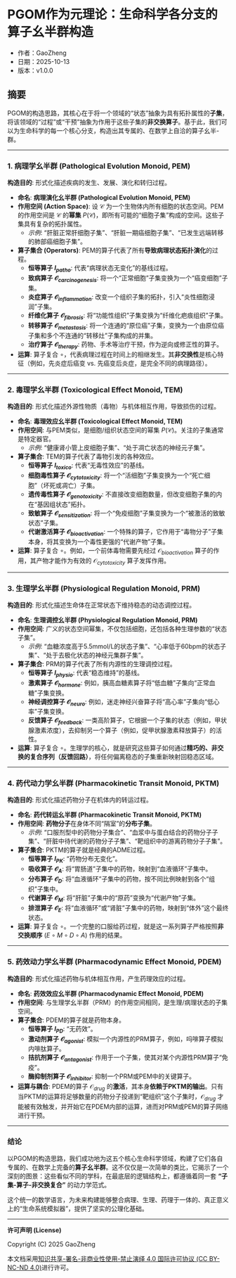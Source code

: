 # PGOM作为元理论：生命科学各分支的算子幺半群构造

- 作者：GaoZheng
- 日期：2025-10-13
- 版本：v1.0.0

## 摘要
PGOM的构造思路，其核心在于将一个领域的“状态”抽象为具有拓扑属性的**子集**，将该领域的“过程”或“干预”抽象为作用于这些子集的**非交换算子**。基于此，我们可以为生命科学的每一个核心分支，构造出其专属的、在数学上自洽的算子幺半-群。

---

### **1. 病理学幺半群 (Pathological Evolution Monoid, PEM)**

**构造目的**: 形式化描述疾病的发生、发展、演化和转归过程。

* **命名**: **病理演化幺半群 (Pathological Evolution Monoid, PEM)**
* **作用空间 (Action Space)**: 设 $\mathcal{C}$ 为一个生物体内所有细胞的状态空间。PEM的作用空间是 $\mathcal{C}$ 的**幂集** $P(\mathcal{C})$，即所有可能的“细胞子集”构成的空间。这些子集具有复杂的拓扑属性。
    * *示例*: “肝脏正常肝细胞子集”、“肝脏一期癌细胞子集”、“已发生远端转移的肺部癌细胞子集”。
* **算子集合 (Operators)**: PEM的算子代表了所有**导致病理状态拓扑演化**的过程。
    * **恒等算子 $I_{patho}$**: 代表“病理状态无变化”的基线过程。
    * **致病算子 $\mathcal{O}_{carcinogenesis}$**: 将一个“正常细胞”子集变换为一个“癌变细胞”子集。
    * **炎症算子 $\mathcal{O}_{inflammation}$**: 改变一个组织子集的拓扑，引入“炎性细胞浸润”子集。
    * **纤维化算子 $\mathcal{O}_{fibrosis}$**: 将“功能性组织”子集变换为“纤维化疤痕组织”子集。
    * **转移算子 $\mathcal{O}_{metastasis}$**: 将一个连通的“原位癌”子集，变换为一个由原位癌子集和多个不连通的“转移灶”子集构成的并集。
    * **治疗算子 $\mathcal{O}_{therapy}$**: 药物、手术等治疗干预，作为逆向或修正性的算子。
* **运算**: 算子复合 $\circ$，代表病理过程在时间上的相继发生。其**非交换性**是核心特征（例如，先炎症后癌变 vs. 先癌变后炎症，是完全不同的病理路径）。

---

### **2. 毒理学幺半群 (Toxicological Effect Monoid, TEM)**

**构造目的**: 形式化描述外源性物质（毒物）与机体相互作用，导致损伤的过程。

* **命名**: **毒理效应幺半群 (Toxicological Effect Monoid, TEM)**
* **作用空间**: 与PEM类似，是细胞/组织状态空间的幂集 $P(\mathcal{C})$。关注的子集通常是特定器官。
    * *示例*: “健康肾小管上皮细胞子集”、“处于凋亡状态的神经元子集”。
* **算子集合**: TEM的算子代表了毒物引发的各种效应。
    * **恒等算子 $I_{toxico}$**: 代表“无毒性效应”的基线。
    * **细胞毒性算子 $\mathcal{O}_{cytotoxicity}$**: 将一个“活细胞”子集变换为一个“死亡细胞”（坏死或凋亡）子集。
    * **遗传毒性算子 $\mathcal{O}_{genotoxicity}$**: 不直接改变细胞数量，但改变细胞子集的内在“基因组状态”拓扑。
    * **致敏算子 $\mathcal{O}_{sensitization}$**: 将一个“免疫细胞”子集变换为一个“被激活的致敏状态”子集。
    * **代谢激活算子 $\mathcal{O}_{bioactivation}$**: 一个特殊的算子，它作用于“毒物分子”子集本身，将其变换为一个毒性更强的“代谢产物”子集。
* **运算**: 算子复合 $\circ$。例如，一个前体毒物需要先经过 $\mathcal{O}_{bioactivation}$ 算子的作用，其产物才能作为有效的 $\mathcal{O}_{cytotoxicity}$ 算子发挥作用。

---

### **3. 生理学幺半群 (Physiological Regulation Monoid, PRM)**

**构造目的**: 形式化描述生命体在正常状态下维持稳态的动态调控过程。

* **命名**: **生理调控幺半群 (Physiological Regulation Monoid, PRM)**
* **作用空间**: 广义的状态空间幂集，不仅包括细胞，还包括各种生理参数的“状态子集”。
    * *示例*: “血糖浓度高于5.5mmol/L的状态子集”、“心率低于60bpm的状态子集”、“处于去极化状态的神经元集群子集”。
* **算子集合**: PRM的算子代表了所有内源性的生理调控过程。
    * **恒等算子 $I_{physio}$**: 代表“稳态维持”的基线。
    * **激素算子 $\mathcal{O}_{hormone}$**: 例如，胰高血糖素算子将“低血糖”子集向“正常血糖”子集变换。
    * **神经调控算子 $\mathcal{O}_{neuro}$**: 例如，迷走神经兴奋算子将“高心率”子集向“低心率”子集变换。
    * **反馈算子 $\mathcal{O}_{feedback}$**: 一类高阶算子，它根据一个子集的状态（例如，甲状腺激素浓度），去抑制另一个算子（例如，促甲状腺激素释放算子）的活性。
* **运算**: 算子复合 $\circ$。生理学的核心，就是研究这些算子如何通过**精巧的、非交换的复合序列（反馈回路）**，将任何偏离稳态的子集重新映射回稳态区域。

---

### **4. 药代动力学幺半群 (Pharmacokinetic Transit Monoid, PKTM)**

**构造目的**: 形式化描述药物分子在机体内的转运过程。

* **命名**: **药代转运幺半群 (Pharmacokinetic Transit Monoid, PKTM)**
* **作用空间**: **药物分子**在身体不同“隔室”的**分布子集**。
    * *示例*: “口服剂型中的药物分子集合”、“血浆中与蛋白结合的药物分子子集”、“肝脏中待代谢的药物分子子集”、“靶组织中的游离药物分子子集”。
* **算子集合**: PKTM的算子就是经典的ADME过程。
    * **恒等算子 $I_{PK}$**: “药物分布无变化”。
    * **吸收算子 $\mathcal{O}_{A}$**: 将“胃肠道”子集中的药物，映射到“血液循环”子集中。
    * **分布算子 $\mathcal{O}_{D}$**: 将“血液循环”子集中的药物，按不同比例映射到各个“组织”子集中。
    * **代谢算子 $\mathcal{O}_{M}$**: 将“肝脏”子集中的“原药”变换为“代谢产物”子集。
    * **排泄算子 $\mathcal{O}_{E}$**: 将“血液循环”或“肾脏”子集中的药物，映射到“体外”这个最终状态。
* **运算**: 算子复合 $\circ$。一个完整的口服给药过程，就是这一系列算子严格按照**非交换顺序** $(E ∘ M ∘ D ∘ A)$ 作用的结果。

---

### **5. 药效动力学幺半群 (Pharmacodynamic Effect Monoid, PDEM)**

**构造目的**: 形式化描述药物与机体相互作用，产生药理效应的过程。

* **命名**: **药效效应幺半群 (Pharmacodynamic Effect Monoid, PDEM)**
* **作用空间**: 与生理学幺半群（PRM）的作用空间相同，是生理/病理状态的子集空间。
* **算子集合**: PDEM的算子就是药物本身。
    * **恒等算子 $I_{PD}$**: “无药效”。
    * **激动剂算子 $\mathcal{O}_{agonist}$**: 模拟一个内源性的PRM算子，例如，吗啡算子模拟内啡肽算子。
    * **拮抗剂算子 $\mathcal{O}_{antagonist}$**: 作用于一个子集，使其对某个内源性PRM算子“免疫”。
    * **酶抑制剂算子 $\mathcal{O}_{inhibitor}$**: 抑制一个PRM或PEM中的关键算子。
* **运算与耦合**: PDEM的算子 $\mathcal{O}_{drug}$ 的**激活**，其本身**依赖于PKTM的输出**。只有当PKTM的运算将足够数量的药物分子投递到“靶组织”这个子集时，$\mathcal{O}_{drug}$ 才能被有效触发，并开始它在PDEM内部的运算，进而对PRM或PEM的算子网络进行干预。

---

### **结论**

以PGOM的构造思路，我们成功地为这五个核心生命科学领域，构建了它们各自专属的、在数学上完备的**算子幺半群**。这不仅仅是一次简单的类比，它揭示了一个深刻的图景：这些看似不同的学科，在最底层的逻辑结构上，都遵循着同一套 **“子集-算子-非交换复合”** 的动力学范式。

这个统一的数学语言，为未来构建能够整合病理、生理、药理于一体的、真正意义上的“生命系统模拟器”，提供了坚实的公理化基础。

---

**许可声明 (License)**

Copyright (C) 2025 GaoZheng

本文档采用[知识共享-署名-非商业性使用-禁止演绎 4.0 国际许可协议 (CC BY-NC-ND 4.0)](https://creativecommons.org/licenses/by-nc-nd/4.0/deed.zh-Hans)进行许可。
